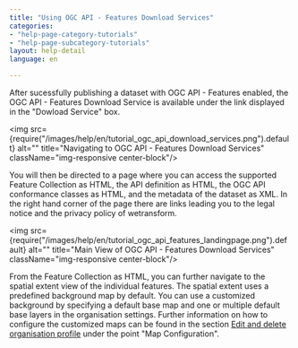 ```yaml
---
title: "Using OGC API - Features Download Services"
categories:
- "help-page-category-tutorials"
- "help-page-subcategory-tutorials"
layout: help-detail
language: en

---
```


After sucessfully publishing a dataset with OGC API - Features enabled, the OGC API - Features Download Service is available under the link displayed in the "Dowload Service" box. 

<a className="image-news text-center col-xs-12 mt mb"><img src={require("/images/help/en/tutorial_ogc_api_download_services.png").default} alt="" title="Navigating to OGC API - Features Download Services" className="img-responsive center-block"/>
</a>

You will then be directed to a page where you can access the supported Feature Collection as HTML, the API definition as HTML, the OGC API conformance classes as HTML, and the metadata of the dataset as XML. 
In the right hand corner of the page there are links leading you to the legal notice and the privacy policy of wetransform.

<a className="image-news text-center col-xs-12 mt mb"><img src={require("/images/help/en/tutorial_ogc_api_features_landingpage.png").default} alt="" title="Main View of OGC API - Features Download Services" className="img-responsive center-block"/>
</a>

From the Feature Collection as HTML, you can further navigate to the spatial extent view of the individual features.
The spatial extent uses a predefined background map by default.
You can use a customized background by specifying a default base map and one or multiple default base layers in the organisation settings. 
Further information on how to configure the customized maps can be found in the section [Edit and delete organisation profile](../users-roles-orgs/manage-orgs/2015-03-01-users-edit-organisation.md) under the point "Map Configuration".
